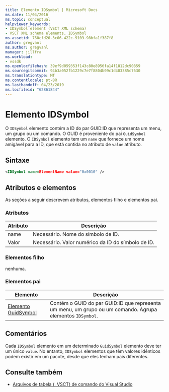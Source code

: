 ```yaml
---
title: Elemento IDSymbol | Microsoft Docs
ms.date: 11/04/2016
ms.topic: conceptual
helpviewer_keywords:
- IDSymbol element (VSCT XML schema)
- VSCT XML schema elements, IDSymbol
ms.assetid: 760cfd20-3c06-422c-9103-98bfa1f387f8
author: gregvanl
ms.author: gregvanl
manager: jillfra
ms.workload:
- vssdk
ms.openlocfilehash: 39ef9d059353f143c80e8956fa14f1812dc90859
ms.sourcegitcommit: 94b3a052fb1229c7e7f8804b09c1d403385c7630
ms.translationtype: MT
ms.contentlocale: pt-BR
ms.lasthandoff: 04/23/2019
ms.locfileid: "62861844"
---
```

# <a name="idsymbol-element"></a>Elemento IDSymbol
O `IDSymbol` elemento contém a ID do par GUID:ID que representa um menu, um grupo ou um comando. O GUID é proveniente do pai `GuidSymbol` elemento. O `IDSymbol` elemento tem um `name` que fornece um nome amigável para a ID, que está contida no atributo de `value` atributo.

## <a name="syntax"></a>Sintaxe

```xml
<IDSymbol name=ElementName value="0x0010" />
```

## <a name="attributes-and-elements"></a>Atributos e elementos
 As seções a seguir descrevem atributos, elementos filho e elementos pai.

### <a name="attributes"></a>Atributos

|Atributo|Descrição|
|---------------|-----------------|
|name|Necessário. Nome do símbolo de ID.|
|Valor |Necessário. Valor numérico da ID do símbolo de ID.|

### <a name="child-elements"></a>Elementos filho
 nenhuma.

### <a name="parent-elements"></a>Elementos pai

|Elemento|Descrição|
|-------------|-----------------|
|[Elemento GuidSymbol](../extensibility/guidsymbol-element.md)|Contém o GUID do par GUID:ID que representa um menu, um grupo ou um comando. Agrupa elementos `IDSymbol`.|

## <a name="remarks"></a>Comentários
 Cada `IDSymbol` elemento em um determinado `GuidSymbol` elemento deve ter um único `value`. No entanto, `IDSymbol` elementos que têm valores idênticos podem existir em um pacote, desde que eles tenham pais diferentes.

## <a name="see-also"></a>Consulte também
- [Arquivos de tabela (. VSCT) de comando do Visual Studio](../extensibility/internals/visual-studio-command-table-dot-vsct-files.md)